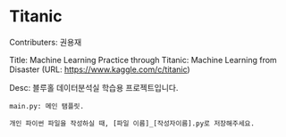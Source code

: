 # Titanic
Contributers: 권용재

Title: Machine Learning Practice through Titanic: Machine Learning from Disaster (URL: https://www.kaggle.com/c/titanic)

Desc: 블루홀 데이터분석실 학습용 프로젝트입니다. 

    main.py: 메인 탬플릿.
    
    개인 파이썬 파일을 작성하실 때, [파일 이름]_[작성자이름].py로 저장해주세요.

